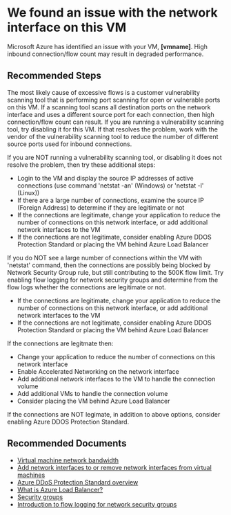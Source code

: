 <properties
pageTitle="High Inbound Connection/Flow Count"
description="High inbound connection/flow count may result in degraded performance."
infoBubbleText="Issues with VM network interface were detected. See details on the right."
service="microsoft.network"
resource="virtualmachines"
authors="dbrumley"
ms.author="dbrumley"
displayOrder=""
articleId="HealthModelFlowCountInbound"
diagnosticScenario="VmNetworkHealthInsights"
selfHelpType="diagnostics"
supportTopicIds=""
resourceTags=""
productPesIds=""
cloudEnvironments="Public,Fairfax,Mooncake,Blackforest, usnat, ussec"
ownershipId="CloudNet_PhyNet"
/>

# We found an issue with the network interface on this VM
<!--issueDescription-->
Microsoft Azure has identified an issue with your VM, **<!--$vmname-->[vmname]<!--/$vmname-->**.  High inbound connection/flow count may result in degraded performance.
<!--/issueDescription-->

## **Recommended Steps**

The most likely cause of excessive flows is a customer vulnerability scanning tool that is performing port scanning for open or vulnerable ports on this VM.  If a scanning tool scans all destination ports on the network interface and uses a different source port for each connection, then high connection/flow count can result.
If you are running a vulnerability scanning tool, try disabling it for this VM.  If that resolves the problem, work with the vendor of the vulnerability scanning tool to reduce the number of different source ports used for inbound connections. 

If you are NOT running a vulnerability scanning tool, or disabling it does not resolve the problem, then try these additional steps:

* Login to the VM and display the source IP addresses of active connections (use command 'netstat -an' (Windows) or 'netstat -l' (Linux))
* If there are a large number of connections, examine the source IP (Foreign Address) to determine if they are legitimate or not
* If the connections are legitimate, change your application to reduce the number of connections on this network interface, or add additional network interfaces to the VM
* If the connections are not legitimate, consider enabling Azure DDOS Protection Standard or placing the VM behind Azure Load Balancer

If you do NOT see a large number of connections within the VM with 'netstat' command, then the connections are possibly being blocked by Network Security Group rule, but still contributing to the 500K flow limit.  Try enabling flow logging for network security groups and determine from the flow logs whether the connections are legitimate or not.  

* If the connections are legitimate, change your application to reduce the number of connections on this network interface, or add additional network interfaces to the VM
* If the connections are not legitimate, consider enabling Azure DDOS Protection Standard or placing the VM behind Azure Load Balancer


If the connections are legitmate then:

* Change your application to reduce the number of connections on this network interface
* Enable Accelerated Networking on the network interface
* Add additional network interfaces to the VM to handle the connection volume
* Add additional VMs to handle the connection volume
* Consider placing the VM behind Azure Load Balancer

If the connections are NOT legimate, in addition to above options, consider enabling Azure DDOS Protection Standard.


## **Recommended Documents**

* [Virtual machine network bandwidth](https://docs.microsoft.com/azure/virtual-network/virtual-machine-network-throughput)
* [Add network interfaces to or remove network interfaces from virtual machines](https://docs.microsoft.com/azure/virtual-network/virtual-network-network-interface-vm)
* [Azure DDoS Protection Standard overview](https://docs.microsoft.com/azure/virtual-network/ddos-protection-overview)
* [What is Azure Load Balancer?](https://docs.microsoft.com/azure/load-balancer/load-balancer-overview)
* [Security groups](https://docs.microsoft.com/azure/virtual-network/security-overview)
* [Introduction to flow logging for network security groups](https://docs.microsoft.com/azure/network-watcher/network-watcher-nsg-flow-logging-overview)
